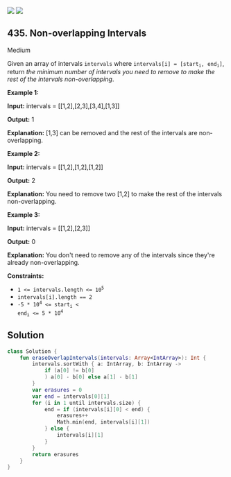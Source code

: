 [![](https://img.shields.io/github/stars/javadev/LeetCode-in-Kotlin?label=Stars&style=flat-square)](https://github.com/javadev/LeetCode-in-Kotlin)
[![](https://img.shields.io/github/forks/javadev/LeetCode-in-Kotlin?label=Fork%20me%20on%20GitHub%20&style=flat-square)](https://github.com/javadev/LeetCode-in-Kotlin/fork)

## 435\. Non-overlapping Intervals

Medium

Given an array of intervals `intervals` where <code>intervals[i] = [start<sub>i</sub>, end<sub>i</sub>]</code>, return _the minimum number of intervals you need to remove to make the rest of the intervals non-overlapping_.

**Example 1:**

**Input:** intervals = \[\[1,2],[2,3],[3,4],[1,3]]

**Output:** 1

**Explanation:** [1,3] can be removed and the rest of the intervals are non-overlapping.

**Example 2:**

**Input:** intervals = \[\[1,2],[1,2],[1,2]]

**Output:** 2

**Explanation:** You need to remove two [1,2] to make the rest of the intervals non-overlapping.

**Example 3:**

**Input:** intervals = \[\[1,2],[2,3]]

**Output:** 0

**Explanation:** You don't need to remove any of the intervals since they're already non-overlapping.

**Constraints:**

*   <code>1 <= intervals.length <= 10<sup>5</sup></code>
*   `intervals[i].length == 2`
*   <code>-5 * 10<sup>4</sup> <= start<sub>i</sub> < end<sub>i</sub> <= 5 * 10<sup>4</sup></code>

## Solution

```kotlin
class Solution {
    fun eraseOverlapIntervals(intervals: Array<IntArray>): Int {
        intervals.sortWith { a: IntArray, b: IntArray ->
            if (a[0] != b[0]
            ) a[0] - b[0] else a[1] - b[1]
        }
        var erasures = 0
        var end = intervals[0][1]
        for (i in 1 until intervals.size) {
            end = if (intervals[i][0] < end) {
                erasures++
                Math.min(end, intervals[i][1])
            } else {
                intervals[i][1]
            }
        }
        return erasures
    }
}
```